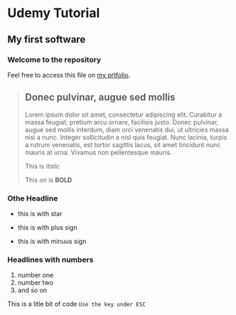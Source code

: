 Udemy Tutorial
==============

My first software
-----------------

### Welcome to the repository

Feel free to access this file on [my prtfolio](https://www.udemy.com/comprehensive-ruby-on-rails/#/).

> ## Donec pulvinar, augue sed mollis
>
> Lorem ipsum dolor sit amet, consectetur adipiscing elit. Curabitur a massa feugiat, pretium arcu ornare, facilisis justo. Donec pulvinar, augue sed mollis interdum, diam orci venenatis dui, ut ultricies massa nisi a nunc. Integer sollicitudin a nisl quis feugiat. Nunc lacinia, turpis a rutrum venenatis, est tortor sagittis lacus, sit amet tincidunt nunc mauris at urna. Vivamus non pellentesque mauris. 
>
> This is *italic*
>
> This on is **BOLD**

### Othe Headline
* this is with star
+ this is with plus sign
- this is with minuus sign

### Headlines with numbers
1. number one
2. number two
3. and so on

This is a litle bit of code ` Use the key under ESC `


